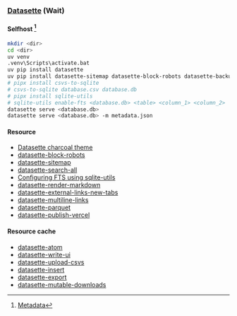 ### [Datasette](https://datasette.io) (Wait)

#### Selfhost [^1]

```sh
mkdir <dir>
cd <dir>
uv venv
.venv\Scripts\activate.bat
uv pip install datasette
uv pip install datasette-sitemap datasette-block-robots datasette-backup datasette-parquet datasette-search-all datasette-render-images datasette-media datasette-render-markdown datasette-multiline-links datasette-external-links-new-tabs datasette-copyable
# pipx install csvs-to-sqlite
# csvs-to-sqlite database.csv database.db
# pipx install sqlite-utils
# sqlite-utils enable-fts <database.db> <table> <column_1> <column_2>
datasette serve <database.db>
datasette serve <database.db> -m metadata.json
```

#### Resource

- [Datasette charcoal theme](https://github.com/julien040/charcoal-datasette-theme)
- [datasette-block-robots](https://github.com/simonw/datasette-block-robots)
- [datasette-sitemap](https://github.com/simonw/datasette-sitemap)
- [datasette-search-all](https://github.com/simonw/datasette-search-all)
- [Configuring FTS using sqlite-utils](https://docs.datasette.io/en/stable/full_text_search.html#configuring-fts-using-sqlite-utils)
- [datasette-render-markdown](https://github.com/simonw/datasette-render-markdown)
- [datasette-external-links-new-tabs](https://github.com/ocdtrekkie/datasette-external-links-new-tabs)
- [datasette-multiline-links](https://github.com/simonw/datasette-multiline-links)
- [datasette-parquet](https://github.com/cldellow/datasette-parquet)
- [datasette-publish-vercel](https://github.com/simonw/datasette-publish-vercel)

#### Resource cache

- [datasette-atom](https://github.com/simonw/datasette-atom)
- [datasette-write-ui](https://github.com/datasette/datasette-write-ui)
- [datasette-upload-csvs](https://github.com/simonw/datasette-upload-csvs)
- [datasette-insert](https://github.com/simonw/datasette-insert)
- [datasette-export](https://github.com/simonw/datasette-export)
- [datasette-mutable-downloads](https://github.com/cldellow/datasette-mutable-downloads)

[^1]: [Metadata](https://docs.datasette.io/en/stable/metadata.html)